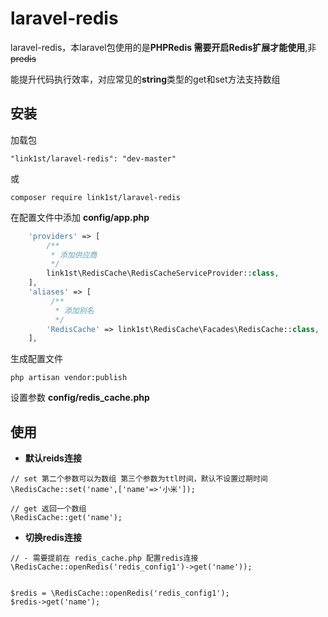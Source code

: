 # laravel-redis
laravel-redis，本laravel包使用的是**PHPRedis 需要开启Redis扩展才能使用**,非~~predis~~

能提升代码执行效率，对应常见的**string**类型的get和set方法支持数组

## 安装
加载包

`"link1st/laravel-redis": "dev-master"`

或

`composer require link1st/laravel-redis`

在配置文件中添加 **config/app.php**

```php
    'providers' => [
        /**
         * 添加供应商
         */
        link1st\RedisCache\RedisCacheServiceProvider::class,
    ],
    'aliases' => [
         /**
          * 添加别名
          */
        'RedisCache' => link1st\RedisCache\Facades\RedisCache::class,
    ],
```

生成配置文件

`php artisan vendor:publish`

设置参数 **config/redis_cache.php**


## 使用
- **默认reids连接**
```
// set 第二个参数可以为数组 第三个参数为ttl时间，默认不设置过期时间
\RedisCache::set('name',['name'=>'小米']);

// get 返回一个数组
\RedisCache::get('name');

```

- **切换redis连接**

```
// - 需要提前在 redis_cache.php 配置redis连接
\RedisCache::openRedis('redis_config1')->get('name'));


$redis = \RedisCache::openRedis('redis_config1');
$redis->get('name');
```


